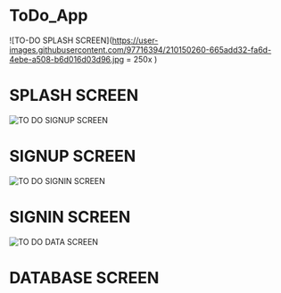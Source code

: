 # ToDo_App
![TO-DO SPLASH SCREEN](https://user-images.githubusercontent.com/97716394/210150260-665add32-fa6d-4ebe-a508-b6d016d03d96.jpg = 250x ) 
# SPLASH SCREEN
![TO DO SIGNUP SCREEN](https://user-images.githubusercontent.com/97716394/210150265-a0771c99-2377-4f09-8726-2d92f25e369a.jpg) 
# SIGNUP SCREEN 
![TO DO SIGNIN SCREEN](https://user-images.githubusercontent.com/97716394/210150267-e2eccb70-58fe-4943-948f-1767a1794dd4.jpg)
# SIGNIN SCREEN
![TO DO DATA SCREEN](https://user-images.githubusercontent.com/97716394/210150272-652c9b8f-29d6-431e-8da9-2e9dc40e91ed.jpg)
# DATABASE SCREEN


